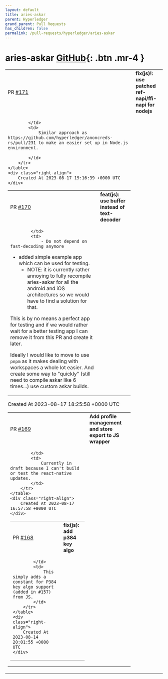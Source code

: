 ```yaml
---
layout: default
title: aries-askar
parent: Hyperledger
grand_parent: Pull Requests
has_children: false
permalink: /pull-requests/hyperledger/aries-askar
---
```


# aries-askar <span class="fs-3 right-align">[GitHub](https://github.com/hyperledger/aries-askar){: .btn .mr-4 }</span>


<div>
    <table>
        <tr>
            <td>
                PR <a href="https://github.com/hyperledger/aries-askar/pull/171" class=".btn">#171</a>
            </td>
            <td>
                <b>
                    fix(js)!: use patched ref-napi/ffi-napi for nodejs
                </b>
            </td>
        </tr>
        <tr>
            <td>
                
            </td>
            <td>
                Similar approach as https://github.com/hyperledger/anoncreds-rs/pull/231 to make an easier set up in Node.js environment.

            </td>
        </tr>
    </table>
    <div class="right-align">
        Created At 2023-08-17 19:16:39 +0000 UTC
    </div>
</div>

<div>
    <table>
        <tr>
            <td>
                PR <a href="https://github.com/hyperledger/aries-askar/pull/170" class=".btn">#170</a>
            </td>
            <td>
                <b>
                    feat(js): use buffer instead of text-decoder
                </b>
            </td>
        </tr>
        <tr>
            <td>
                
            </td>
            <td>
                - Do not depend on fast-decoding anymore
- added simple example app which can be used for testing.
  - NOTE: it is currently rather annoying to fully recompile aries-askar for all the android and iOS architectures so we would have to find a solution for that.

This is by no means a perfect app for testing and if we would rather wait for a better testing app I can remove it from this PR and create it later.

Ideally I would like to move to use `pnpm` as it makes dealing with workspaces a whole lot easier. And create some way to "quickly" (still need to compile askar like 6 times...) use custom askar builds.
            </td>
        </tr>
    </table>
    <div class="right-align">
        Created At 2023-08-17 18:25:58 +0000 UTC
    </div>
</div>

<div>
    <table>
        <tr>
            <td>
                PR <a href="https://github.com/hyperledger/aries-askar/pull/169" class=".btn">#169</a>
            </td>
            <td>
                <b>
                    Add profile management and store export to JS wrapper
                </b>
            </td>
        </tr>
        <tr>
            <td>
                
            </td>
            <td>
                Currently in draft because I can't build or test the react-native updates.
            </td>
        </tr>
    </table>
    <div class="right-align">
        Created At 2023-08-17 16:57:58 +0000 UTC
    </div>
</div>

<div>
    <table>
        <tr>
            <td>
                PR <a href="https://github.com/hyperledger/aries-askar/pull/168" class=".btn">#168</a>
            </td>
            <td>
                <b>
                    fix(js): add p384 key algo
                </b>
            </td>
        </tr>
        <tr>
            <td>
                
            </td>
            <td>
                This simply adds a constant for P384 key algo support (added in #157) from JS. 
            </td>
        </tr>
    </table>
    <div class="right-align">
        Created At 2023-08-14 20:01:55 +0000 UTC
    </div>
</div>

